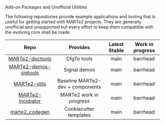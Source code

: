  Add-on Packages and Unofficial Utilities

The following repositories provide example applications and tooling that is useful for getting started with
MARTe2 projects.  They are generally unofficial and unsupported but every effort to keep them compatible
with the evolving core shall be made.

| Repo | Provides | Latest Stable | Work in progress |
|:----:|:--------:|:-------------:|:----------------:|
|[MARTe2-doctools](https://github.com/AdamVStephen/MARTe2-doctools) |CfgTo tools |main |barrhead |
|[MARTe2-demos-sigtools](https://github.com/AdamVStephen/MARTe2-demos-sigtools) |Signal demos|main |barrhead |
|[MARTe2-utils](https://github.com/AdamVStephen/MARTe2-utils) |Baseline MARTe2-dev + components|main |barrhead |
|[MARTe2-incubator](https://github.com/AdamVStephen/MARTe2-incubator) |MARTe2 work in progress|main |barrhead |
|[marte2_codegen](https://github.com/AdamVStephen/marte2_codegen) |Cookiecutter templates|main |barrhead |

